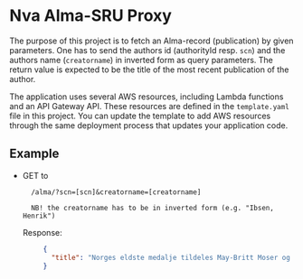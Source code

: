 # Nva Alma-SRU Proxy

The purpose of this project is to fetch an Alma-record (publication) by given parameters. One has to send the authors id
 (authorityId resp. ```scn```) and the authors name (```creatorname```) in inverted form as query parameters.
The return value is expected to be the title of the most recent publication of the author. 

The application uses several AWS resources, including Lambda functions and an API Gateway API. These resources are 
defined in the `template.yaml` file in this project. You can update the template to add AWS resources through the same 
deployment process that updates your application code.



## Example

* GET to 

        /alma/?scn=[scn]&creatorname=[creatorname] 
        
        NB! the creatorname has to be in inverted form (e.g. "Ibsen, Henrik")
        
     Response:
     ```json
          {
            "title": "Norges eldste medalje tildeles May-Britt Moser og Edvard Moser",
          }
     ```

